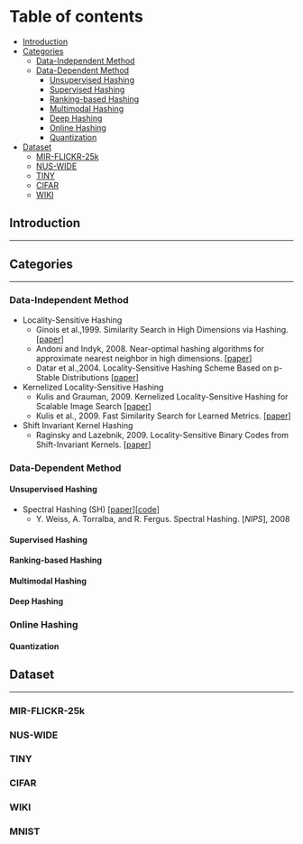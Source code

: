# Table of contents
 - [Introduction](#introduction)
 - [Categories](#categories)	
	 - [Data-Independent Method](#data-independent-method)
	 - [Data-Dependent Method](#data-dependent-method)
 		- [Unsupervised Hashing](#unsupervised-hashing)
 		- [Supervised Hashing](#supervised-hashing)
 		- [Ranking-based Hashing](#ranking-based-hashing)
 		- [Multimodal Hashing](#multimodal-hashing)
 		- [Deep Hashing](#deep-hashing)
 		- [Online Hashing](#online-hashing)
 		- [Quantization](#quantization)
 - [Dataset](#dataset)
	- [MIR-FLICKR-25k](mirflickr25k)
	- [NUS-WIDE](#nus-wide)
	- [TINY](#tiny)
	- [CIFAR](#cifar)
	- [WIKI](#wiki)

## Introduction
---

## Categories
---
### Data-Independent Method
* Locality-Sensitive Hashing
	* Ginois et al.,1999. Similarity Search in High Dimensions via Hashing. \[[paper](http://www.cs.princeton.edu/courses/archive/spring13/cos598C/Gionis.pdf)\]
	* Andoni and Indyk, 2008. Near-optimal hashing algorithms for approximate nearest neighbor in high dimensions. \[[paper](http://ieeexplore.ieee.org/stamp/stamp.jsp?tp=&arnumber=4031381)\]
	* Datar et al.,2004. Locality-Sensitive Hashing Scheme Based on p-Stable Distributions \[[paper](http://dl.acm.org/citation.cfm?id=997857)\]
* Kernelized Locality-Sensitive Hashing 	
	* Kulis and Grauman, 2009. Kernelized Locality-Sensitive Hashing for Scalable Image Search \[[paper](http://ieeexplore.ieee.org/xpls/abs_all.jsp?arnumber=5459466)\]
	* Kulis et al., 2009. Fast Similarity Search for Learned Metrics. \[[paper](http://ieeexplore.ieee.org/xpls/abs_all.jsp?arnumber=5204087)\]
* Shift Invariant Kernel Hashing
	* Raginsky and Lazebnik, 2009. Locality-Sensitive Binary Codes from Shift-Invariant Kernels. \[[paper](http://papers.nips.cc/paper/3749-locality-sensitive-binary-codes-from-shift-invariant-kernels)\]

### Data-Dependent Method

#### Unsupervised Hashing
* Spectral Hashing (SH) \[[paper](http://people.csail.mit.edu/torralba/publications/spectralhashing.pdf)\]\[[code](http://www.cs.huji.ac.il/~yweiss/SpectralHashing/sh.zip)\]
	* Y. Weiss, A. Torralba, and R. Fergus. Spectral Hashing. [*NIPS*], 2008

#### Supervised Hashing

#### Ranking-based Hashing

#### Multimodal Hashing

#### Deep Hashing

### Online Hashing

#### Quantization

## Dataset
---

### MIR-FLICKR-25k

### NUS-WIDE 

### TINY

### CIFAR

### WIKI

### MNIST

